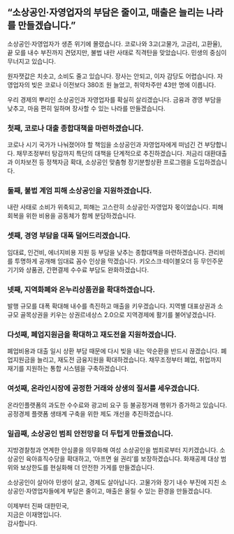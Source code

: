 ## “소상공인‧자영업자의 부담은 줄이고, 매출은 늘리는 나라를 만들겠습니다.”

소상공인·자영업자가 생존 위기에 몰렸습니다. 코로나와 3고(고물가, 고금리, 고환율), 끝 모를 내수 부진까지 견뎠지만, 불법 내란 사태로 직격탄을 맞았습니다. 민생의 중심이 무너지고 있습니다.  

원자잿값은 치솟고, 소비도 줄고 있습니다. 장사는 안되고, 이자 감당도 어렵습니다. 자영업자의 빚은 코로나 이전보다 380조 원 늘었고, 취약차주만 43만 명에 이릅니다.  

우리 경제의 뿌리인 소상공인과 자영업자를 확실히 살리겠습니다. 금융과 경영 부담을 낮추고, 마음 편히 일하며 장사할 수 있는 나라를 만들겠습니다.  

### 첫째, 코로나 대출 종합대책을 마련하겠습니다.   
코로나 시기 국가가 나눠졌어야 할 책임을 소상공인과 자영업자에게 떠넘긴 건 부당합니다. 채무조정부터 탕감까지 특단의 대책을 단계적으로 추진하겠습니다. 저금리 대환대출과 이차보전 등 정책자금 확대, 소상공인 맞춤형 장기분할상환 프로그램을 도입하겠습니다.  

### 둘째, 불법 계엄 피해 소상공인을 지원하겠습니다.  
내란 사태로 소비가 위축되고, 피해는 고스란히 소상공인·자영업자 몫이었습니다. 피해 회복을 위한 비용을 공동체가 함께 분담하겠습니다.  

### 셋째, 경영 부담을 대폭 덜어드리겠습니다.   
임대료, 인건비, 에너지비용 지원 등 부담을 낮추는 종합대책을 마련하겠습니다. 관리비를 투명하게 공개해 임대료 꼼수 인상을 막겠습니다. 키오스크·테이블오더 등 무인주문기기와 상품권, 간편결제 수수료 부담도 완화하겠습니다.   

### 넷째, 지역화폐와 온누리상품권을 확대하겠습니다.  
발행 규모를 대폭 확대해 내수를 촉진하고 매출을 키우겠습니다. 지역별 대표상권과 소규모 골목상권을 키우는 상권르네상스 2.0으로 지역경제에 활기를 불어넣겠습니다.   

### 다섯째, 폐업지원금을 확대하고 재도전을 지원하겠습니다.   
폐업비용과 대출 일시 상환 부담 때문에 다시 빚을 내는 악순환을 반드시 끊겠습니다. 폐업지원금을 늘리고, 재도전 금융지원을 확대하겠습니다. 채무조정부터 폐업, 취업까지 재기를 지원하는 통합 시스템을 구축하겠습니다.  

### 여섯째, 온라인시장에 공정한 거래와 상생의 질서를 세우겠습니다.  
온라인플랫폼의 과도한 수수료와 광고비 요구 등 불공정거래 행위가 증가하고 있습니다. 공정경제 플랫폼 생태계 구축을 위한 제도 개선을 추진하겠습니다.   

### 일곱째, 소상공인 범죄 안전망을 더 두텁게 만들겠습니다.  
지방경찰청과 연계한 안심콜을 의무화해 여성 소상공인을 범죄로부터 지키겠습니다. 소상공인 육아휴직수당을 확대하고, ‘아프면 쉴 권리’를 보장하겠습니다. 화재공제 대상 범위와 보상한도를 현실화해 더 안전한 가게를 만들겠습니다.   

소상공인이 살아야 민생이 살고, 경제도 살아납니다. 고물가와 장기 내수 부진에 지친 소상공인·자영업자들에게 부담은 줄이고, 매출은 올릴 수 있는 환경을 만들겠습니다.  

이제부터 진짜 대한민국,  
지금은 이재명입니다.  
감사합니다.
